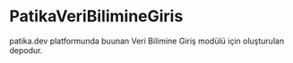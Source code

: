 # PatikaVeriBilimineGiris
patika.dev platformunda buunan Veri Bilimine Giriş modülü için oluşturulan depodur.
